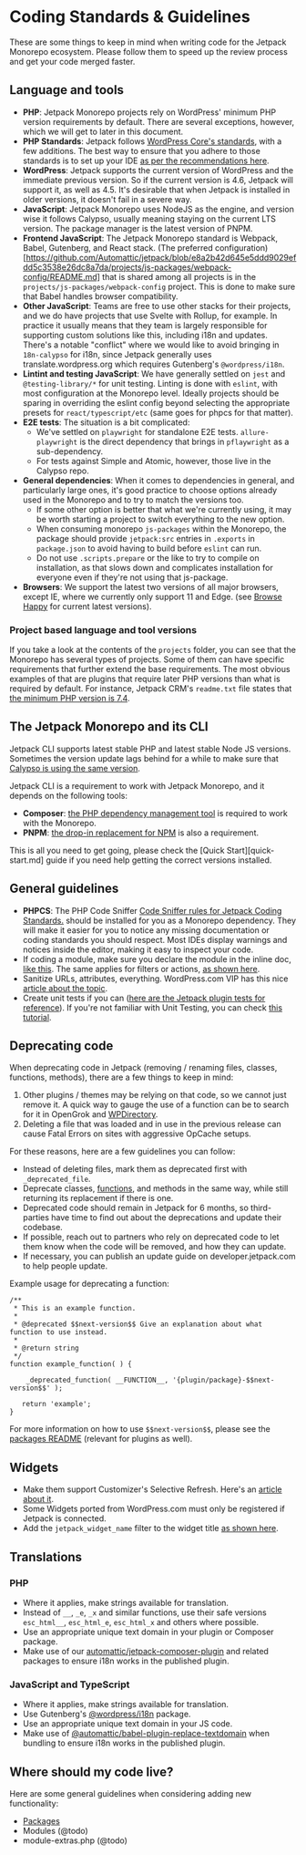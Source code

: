 # Coding Standards & Guidelines

These are some things to keep in mind when writing code for the Jetpack Monorepo ecosystem. Please follow them to speed up the review process and get your code merged faster.

## Language and tools

- **PHP**: Jetpack Monorepo projects rely on WordPress' minimum PHP version requirements by default. There are several exceptions, however, which we will get to later in this document.
- **PHP Standards**: Jetpack follows [WordPress Core's standards](https://make.wordpress.org/core/handbook/best-practices/coding-standards/), with a few additions. The best way to ensure that you adhere to those standards is to set up your IDE [as per the recommendations here](./development-environment.md#use-php-codesniffer-and-eslint-to-make-sure-your-code-respects-coding-standards).
- **WordPress**: Jetpack supports the current version of WordPress and the immediate previous version. So if the current version is 4.6, Jetpack will support it, as well as 4.5. It's desirable that when Jetpack is installed in older versions, it doesn't fail in a severe way.
- **JavaScript**: Jetpack Monorepo uses NodeJS as the engine, and version wise it follows Calypso, usually meaning staying on the current LTS version. The package manager is the latest version of PNPM. 
- **Frontend JavaScript**: The Jetpack Monorepo standard is Webpack, Babel, Gutenberg, and React stack. (The preferred configuration)[https://github.com/Automattic/jetpack/blob/e8a2b42d645e5ddd9029efdd5c3538e26dc8a7da/projects/js-packages/webpack-config/README.md] that is shared among all projects is in the `projects/js-packages/webpack-config` project. This is done to make sure that Babel handles browser compatibility.
- **Other JavaScript**: Teams are free to use other stacks for their projects, and we do have projects that use Svelte with Rollup, for example. In practice it usually means that they team is largely responsible for supporting custom solutions like this, including i18n and updates. There's a notable "conflict" where we would like to avoid bringing in `18n-calypso` for i18n, since Jetpack generally uses translate.wordpress.org which requires Gutenberg's `@wordpress/i18n`.
- **Lintint and testing JavaScript**: We have generally settled on `jest` and `@testing-library/*` for unit testing.  Linting is done with `eslint`, with most configuration at the Monorepo level. Ideally projects should be sparing in overriding the eslint config beyond selecting the appropriate presets for `react/typescript/etc` (same goes for phpcs for that matter).
- **E2E tests**: The situation is a bit complicated:
  - We've settled on `playwright` for standalone E2E tests. `allure-playwright` is the direct dependency that brings in `pflaywright` as a sub-dependency.
  - For tests against Simple and Atomic, however, those live in the Calypso repo.
- **General dependencies**: When it comes to dependencies in general, and particularly large ones, it's good practice to choose options already used in the Monorepo and to try to match the versions too.
  - If some other option is better that what we're currently using, it may be worth starting a project to switch everything to the new option.
  - When consuming monorepo `js-packages` within the Monorepo, the package should provide `jetpack:src` entries in `.exports` in `package.json` to avoid having to build before `eslint` can run.
  - Do not use `.scripts.prepare` or the like to try to compile on installation, as that slows down and complicates installation for everyone even if they're not using that js-package.
- **Browsers**: We support the latest two versions of all major browsers, except IE, where we currently only support 11 and Edge. (see [Browse Happy](http://browsehappy.com) for current latest versions).

### Project based language and tool versions 

If you take a look at the contents of the `projects` folder, you can see that the Monorepo has several types of projects. Some of them can have specific requirements that further extend the base requirements. The most obvious examples of that are plugins that require later PHP versions than what is required by default. For instance, Jetpack CRM's `readme.txt` file states that [the minimum PHP version is 7.4](https://github.com/Automattic/jetpack/blob/a8b161eb5c6b23972d728271e0b210df4f9e586c/projects/plugins/crm/readme.txt#L7). 

## The Jetpack Monorepo and its CLI

Jetpack CLI supports latest stable PHP and latest stable Node JS versions. Sometimes the version update lags behind for a while to make sure that [Calypso is using the same version](https://github.com/Automattic/wp-calypso/blob/trunk/.nvmrc).

Jetpack CLI is a requirement to work with Jetpack Monorepo, and it depends on the following tools:

- **Composer**: [the PHP dependency management tool](https://getcomposer.org/) is required to work with the Monorepo.
- **PNPM**: [the drop-in replacement for NPM](https://pnpm.io/) is also a requirement.

This is all you need to get going, please check the [Quick Start][quick-start.md] guide if you need help getting the correct versions installed. 

## General guidelines

- **PHPCS**: The PHP Code Sniffer [Code Sniffer rules for Jetpack Coding Standards.](https://github.com/Automattic/jetpack-codesniffer#usage) should be installed for you as a Monorepo dependency. They will make it easier for you to notice any missing documentation or coding standards you should respect. Most IDEs display warnings and notices inside the editor, making it easy to inspect your code.
- If coding a module, make sure you declare the module in the inline doc, [like this](https://github.com/Automattic/jetpack/blob/16bc2fce3ace760ff402f656dcf05255888f23f4/modules/sitemaps/sitemaps.php#L92-L101). The same applies for filters or actions, [as shown here](https://github.com/Automattic/jetpack/blob/16bc2fce3ace760ff402f656dcf05255888f23f4/modules/sitemaps/sitemaps.php#L143-L151).
- Sanitize URLs, attributes, everything. WordPress.com VIP has this nice [article about the topic](https://wpvip.com/documentation/vip-go/validating-sanitizing-and-escaping/).
- Create unit tests if you can ([here are the Jetpack plugin tests for reference](https://github.com/Automattic/jetpack/tree/trunk/projects/plugins/jetpack/tests)). If you're not familiar with Unit Testing, you can check [this tutorial](https://pippinsplugins.com/series/unit-tests-wordpress-plugins/).

## Deprecating code

When deprecating code in Jetpack (removing / renaming files, classes, functions, methods), there are a few things to keep in mind:

1. Other plugins / themes may be relying on that code, so we cannot just remove it. A quick way to gauge the use of a function can be to search for it in OpenGrok and [WPDirectory](https://wpdirectory.net/).
2. Deleting a file that was loaded and in use in the previous release can cause Fatal Errors on sites with aggressive OpCache setups.

For these reasons, here are a few guidelines you can follow:

- Instead of deleting files, mark them as deprecated first with `_deprecated_file`.
- Deprecate classes, [functions](https://developer.wordpress.org/reference/functions/_deprecated_function/), and methods in the same way, while still returning its replacement if there is one.
- Deprecated code should remain in Jetpack for 6 months, so third-parties have time to find out about the deprecations and update their codebase.
- If possible, reach out to partners who rely on deprecated code to let them know when the code will be removed, and how they can update.
- If necessary, you can publish an update guide on developer.jetpack.com to help people update.

Example usage for deprecating a function:

```
/**
 * This is an example function.
 *
 * @deprecated $$next-version$$ Give an explanation about what function to use instead.
 *
 * @return string
 */
function example_function( ) {
 
    _deprecated_function( __FUNCTION__, '{plugin/package}-$$next-version$$' );
 
   return 'example';
}
```

For more information on how to use `$$next-version$$`, please see the [packages README](../projects/packages/README.md#package-version-annotations) (relevant for plugins as well).

## Widgets

- Make them support Customizer's Selective Refresh. Here's an [article about it](https://make.wordpress.org/core/2016/03/22/implementing-selective-refresh-support-for-widgets/).
- Some Widgets ported from WordPress.com must only be registered if Jetpack is connected.
- Add the `jetpack_widget_name` filter to the widget title [as shown here](https://github.com/Automattic/jetpack/blob/447766aa676dfc78822d33af4f73535668eba063/modules/widgets/my-community.php#L37).

## Translations

### PHP

- Where it applies, make strings available for translation.
- Instead of `__`, `_e`, `_x` and similar functions, use their safe versions `esc_html__`, `esc_html_e`, `esc_html_x` and others where possible.
- Use an appropriate unique text domain in your plugin or Composer package.
- Make use of our [automattic/jetpack-composer-plugin](https://packagist.org/packages/automattic/jetpack-composer-plugin) and related packages to ensure i18n works in the published plugin.

### JavaScript and TypeScript

- Where it applies, make strings available for translation.
- Use Gutenberg's [@wordpress/i18n](https://www.npmjs.com/package/@wordpress/i18n) package.
- Use an appropriate unique text domain in your JS code.
- Make use of [@automattic/babel-plugin-replace-textdomain](https://www.npmjs.com/package/@automattic/babel-plugin-replace-textdomain) when bundling to ensure i18n works in the published plugin.

## Where should my code live? 

Here are some general guidelines when considering adding new functionality: 

- [Packages](../packages/README.md#should-my-code-be-in-a-package)
- Modules (@todo)
- module-extras.php (@todo)
